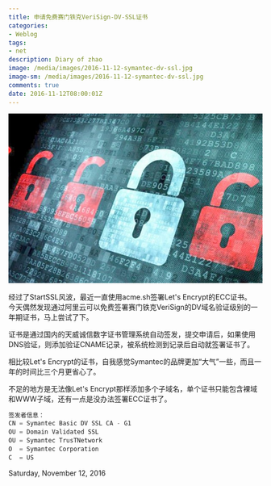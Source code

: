 ```yaml
---
title: 申请免费赛门铁克VeriSign-DV-SSL证书
categories:
- Weblog
tags:
- net
description: Diary of zhao
image: /media/images/2016-11-12-symantec-dv-ssl.jpg
image-sm: /media/images/2016-11-12-symantec-dv-ssl.jpg
comments: true
date: 2016-11-12T08:00:01Z
---
```


![20111111-20161111](/media/images/2016-11-12-symantec-dv-ssl.jpg)    

经过了StartSSL风波，最近一直使用acme.sh签署Let's Encrypt的ECC证书。    
今天偶然发现通过阿里云可以免费签署赛门铁克VeriSign的DV域名验证级别的一年期证书，马上尝试了下。  

证书是通过国内的天威诚信数字证书管理系统自动签发，提交申请后，如果使用DNS验证，则添加验证CNAME记录，被系统检测到记录后自动就签署证书了。  
  
相比较Let's Encrypt的证书，自我感觉Symantec的品牌更加“大气”一些，而且一年的时间比三个月更省心了。    

不足的地方是无法像Let's Encrypt那样添加多个子域名，单个证书只能包含裸域和WWW子域，还有一点是没办法签署ECC证书了。

```c
签发者信息：
CN = Symantec Basic DV SSL CA - G1
OU = Domain Validated SSL
OU = Symantec TrusTNetwork
O  = Symantec Corporation
C  = US 
```

Saturday, November 12, 2016
